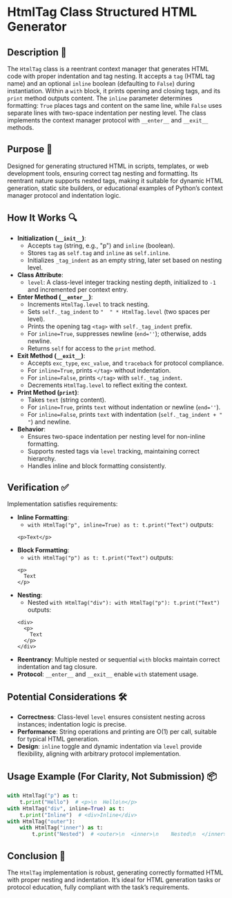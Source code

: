 # HtmlTag Class Structured HTML Generator

## Description 📝

The `HtmlTag` class is a reentrant context manager that generates HTML code with proper indentation and tag nesting.
It accepts a `tag` (HTML tag name) and an optional `inline` boolean (defaulting to `False`) during instantiation.
Within a `with` block, it prints opening and closing tags, and its `print` method outputs content.
The `inline` parameter determines formatting: `True` places tags and content on the same line, while `False` uses separate lines with two-space indentation per nesting level.
The class implements the context manager protocol with `__enter__` and `__exit__` methods.

## Purpose 🎯

Designed for generating structured HTML in scripts, templates, or web development tools, ensuring correct tag nesting and formatting.
Its reentrant nature supports nested tags, making it suitable for dynamic HTML generation, static site builders, or educational examples of Python’s context manager protocol and indentation logic.

## How It Works 🔍

-   **Initialization (`__init__`)**:
    -   Accepts `tag` (string, e.g., "p") and `inline` (boolean).
    -   Stores `tag` as `self.tag` and `inline` as `self.inline`.
    -   Initializes `_tag_indent` as an empty string, later set based on nesting level.
-   **Class Attribute**:
    -   `level`: A class-level integer tracking nesting depth, initialized to `-1` and incremented per context entry.
-   **Enter Method (`__enter__`)**:
    -   Increments `HtmlTag.level` to track nesting.
    -   Sets `self._tag_indent` to `"  " * HtmlTag.level` (two spaces per level).
    -   Prints the opening tag `<tag>` with `self._tag_indent` prefix.
    -   For `inline=True`, suppresses newline (`end=''`); otherwise, adds newline.
    -   Returns `self` for access to the `print` method.
-   **Exit Method (`__exit__`)**:
    -   Accepts `exc_type`, `exc_value`, and `traceback` for protocol compliance.
    -   For `inline=True`, prints `</tag>` without indentation.
    -   For `inline=False`, prints `</tag>` with `self._tag_indent`.
    -   Decrements `HtmlTag.level` to reflect exiting the context.
-   **Print Method (`print`)**:
    -   Takes `text` (string content).
    -   For `inline=True`, prints `text` without indentation or newline (`end=''`).
    -   For `inline=False`, prints `text` with indentation (`self._tag_indent + "  "`) and newline.
-   **Behavior**:
    -   Ensures two-space indentation per nesting level for non-inline formatting.
    -   Supports nested tags via `level` tracking, maintaining correct hierarchy.
    -   Handles inline and block formatting consistently.

## Verification ✅

Implementation satisfies requirements:

-   **Inline Formatting**:
    -   `with HtmlTag("p", inline=True) as t: t.print("Text")` outputs:
    ```
    <p>Text</p>
    ```
-   **Block Formatting**:
    -   `with HtmlTag("p") as t: t.print("Text")` outputs:
    ```
    <p>
      Text
    </p>
    ```
-   **Nesting**:
    -   Nested `with HtmlTag("div"): with HtmlTag("p"): t.print("Text")` outputs:
    ```
    <div>
      <p>
        Text
      </p>
    </div>
    ```
-   **Reentrancy**: Multiple nested or sequential `with` blocks maintain correct indentation and tag closure.
-   **Protocol**: `__enter__` and `__exit__` enable `with` statement usage.

## Potential Considerations 🛠️

-   **Correctness**: Class-level `level` ensures consistent nesting across instances; indentation logic is precise.
-   **Performance**: String operations and printing are O(1) per call, suitable for typical HTML generation.
-   **Design**: `inline` toggle and dynamic indentation via `level` provide flexibility, aligning with arbitrary protocol implementation.

## Usage Example (For Clarity, Not Submission) 📦

```python
with HtmlTag("p") as t:
    t.print("Hello")  # <p>\n  Hello\n</p>
with HtmlTag("div", inline=True) as t:
    t.print("Inline")  # <div>Inline</div>
with HtmlTag("outer"):
    with HtmlTag("inner") as t:
        t.print("Nested")  # <outer>\n  <inner>\n    Nested\n  </inner>\n</outer>
```

## Conclusion 🚀

The `HtmlTag` implementation is robust, generating correctly formatted HTML with proper nesting and indentation.
It’s ideal for HTML generation tasks or protocol education, fully compliant with the task’s requirements.
